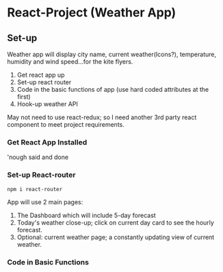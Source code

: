 # React-Project (Weather App)

## Set-up

Weather app will display city name, current weather(Icons?), temperature, humidity and wind speed...for the kite flyers.

1. Get react app up
2. Set-up react router
3. Code in the basic functions of app (use hard coded attributes at the first)
4. Hook-up weather API

May not need to use react-redux; so I need another 3rd party react component to meet project requirements.

### Get React App Installed
'nough said and done

### Set-up React-router
`npm i react-router`

App will use 2 main pages: 
1. The Dashboard which will include 5-day forecast
2. Today's weather close-up; click on current day card to see the hourly forecast.
3. Optional: current weather page; a constantly updating view of current weather.

### Code in Basic Functions
